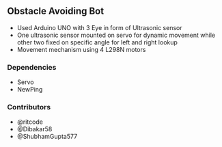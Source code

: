 ## Obstacle Avoiding Bot
- Used Arduino UNO with 3 Eye in form of Ultrasonic sensor
- One ultrasonic sensor mounted on servo for dynamic movement while other two fixed on specific angle for left and right lookup
- Movement mechanism using 4 L298N motors

### Dependencies

- Servo
- NewPing

### Contributors

- @ritcode
- @Dibakar58
- @ShubhamGupta577
